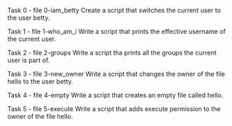 Task 0 - file 0-iam_betty
	Create a script that switches the current user to the user betty.

Task 1 - file 1-who_am_i
	Write a script that prints the effective username of the current user.

Task 2 - file 2-groups
	Write a script tha prints all the groups the current user is part of.

Task 3 - file 3-new_owner
	Write a script that changes the owner of the file hello to the user betty.

Task 4 - file 4-empty
	Write a script that creates an empty file called hello.

Task 5 - file 5-execute
	Write a script that adds execute permission to the owner of the file hello.

